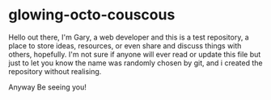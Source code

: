 # glowing-octo-couscous
Hello out there, I'm Gary, a web developer and this is a test repository, a place to store ideas, resources, or even share and discuss things with others, hopefully.
I'm not sure if anyone will ever read or update this file but just to let you know the name was randomly chosen by git, and i created the repository without realising. 

Anyway
Be seeing you!
